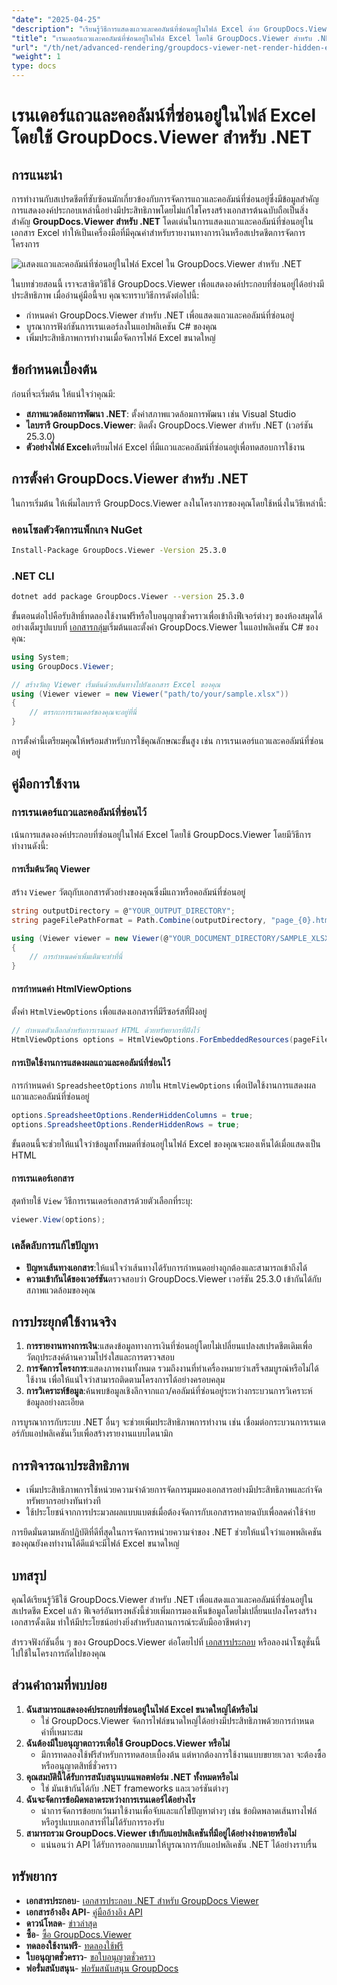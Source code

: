 ```yaml
---
"date": "2025-04-25"
"description": "เรียนรู้วิธีการแสดงแถวและคอลัมน์ที่ซ่อนอยู่ในไฟล์ Excel ด้วย GroupDocs.Viewer สำหรับ .NET ปรับปรุงการมองเห็นข้อมูลอย่างมีประสิทธิภาพโดยไม่ต้องเปลี่ยนแปลงโครงสร้างเอกสาร"
"title": "เรนเดอร์แถวและคอลัมน์ที่ซ่อนอยู่ในไฟล์ Excel โดยใช้ GroupDocs.Viewer สำหรับ .NET - คู่มือขั้นสูง"
"url": "/th/net/advanced-rendering/groupdocs-viewer-net-render-hidden-excel-rows-columns/"
"weight": 1
type: docs
---
```

# เรนเดอร์แถวและคอลัมน์ที่ซ่อนอยู่ในไฟล์ Excel โดยใช้ GroupDocs.Viewer สำหรับ .NET

## การแนะนำ

การทำงานกับสเปรดชีตที่ซับซ้อนมักเกี่ยวข้องกับการจัดการแถวและคอลัมน์ที่ซ่อนอยู่ซึ่งมีข้อมูลสำคัญ การแสดงองค์ประกอบเหล่านี้อย่างมีประสิทธิภาพโดยไม่แก้ไขโครงสร้างเอกสารต้นฉบับถือเป็นสิ่งสำคัญ **GroupDocs.Viewer สำหรับ .NET** โดดเด่นในการแสดงแถวและคอลัมน์ที่ซ่อนอยู่ในเอกสาร Excel ทำให้เป็นเครื่องมือที่มีคุณค่าสำหรับรายงานทางการเงินหรือสเปรดชีตการจัดการโครงการ

![แสดงแถวและคอลัมน์ที่ซ่อนอยู่ในไฟล์ Excel ใน GroupDocs.Viewer สำหรับ .NET](/viewer/advanced-rendering/render-hidden-rows-columns-excel-files-img.png)

ในบทช่วยสอนนี้ เราจะสาธิตวิธีใช้ GroupDocs.Viewer เพื่อแสดงองค์ประกอบที่ซ่อนอยู่ได้อย่างมีประสิทธิภาพ เมื่ออ่านคู่มือนี้จบ คุณจะทราบวิธีการดังต่อไปนี้:
- กำหนดค่า GroupDocs.Viewer สำหรับ .NET เพื่อแสดงแถวและคอลัมน์ที่ซ่อนอยู่
- บูรณาการฟังก์ชันการเรนเดอร์ลงในแอปพลิเคชัน C# ของคุณ
- เพิ่มประสิทธิภาพการทำงานเมื่อจัดการไฟล์ Excel ขนาดใหญ่

## ข้อกำหนดเบื้องต้น

ก่อนที่จะเริ่มต้น ให้แน่ใจว่าคุณมี:
- **สภาพแวดล้อมการพัฒนา .NET**: ตั้งค่าสภาพแวดล้อมการพัฒนา เช่น Visual Studio
- **ไลบรารี GroupDocs.Viewer**: ติดตั้ง GroupDocs.Viewer สำหรับ .NET (เวอร์ชัน 25.3.0)
- **ตัวอย่างไฟล์ Excel**เตรียมไฟล์ Excel ที่มีแถวและคอลัมน์ที่ซ่อนอยู่เพื่อทดสอบการใช้งาน

## การตั้งค่า GroupDocs.Viewer สำหรับ .NET

ในการเริ่มต้น ให้เพิ่มไลบรารี GroupDocs.Viewer ลงในโครงการของคุณโดยใช้หนึ่งในวิธีเหล่านี้:

### คอนโซลตัวจัดการแพ็กเกจ NuGet

```bash
Install-Package GroupDocs.Viewer -Version 25.3.0
```

### .NET CLI

```bash
dotnet add package GroupDocs.Viewer --version 25.3.0
```

ขั้นตอนต่อไปคือรับสิทธิ์ทดลองใช้งานฟรีหรือใบอนุญาตชั่วคราวเพื่อเข้าถึงฟีเจอร์ต่างๆ ของห้องสมุดได้อย่างเต็มรูปแบบที่ [เอกสารกลุ่ม](https://purchase.groupdocs.com/temporary-license/)เริ่มต้นและตั้งค่า GroupDocs.Viewer ในแอปพลิเคชัน C# ของคุณ:

```csharp
using System;
using GroupDocs.Viewer;

// สร้างวัตถุ Viewer เริ่มต้นด้วยเส้นทางไปยังเอกสาร Excel ของคุณ
using (Viewer viewer = new Viewer("path/to/your/sample.xlsx"))
{
    // ตรรกะการเรนเดอร์ของคุณจะอยู่ที่นี่
}
```

การตั้งค่านี้เตรียมคุณให้พร้อมสำหรับการใช้คุณลักษณะขั้นสูง เช่น การเรนเดอร์แถวและคอลัมน์ที่ซ่อนอยู่

## คู่มือการใช้งาน

### การเรนเดอร์แถวและคอลัมน์ที่ซ่อนไว้

เน้นการแสดงองค์ประกอบที่ซ่อนอยู่ในไฟล์ Excel โดยใช้ GroupDocs.Viewer โดยมีวิธีการทำงานดังนี้:

#### การเริ่มต้นวัตถุ Viewer

สร้าง `Viewer` วัตถุกับเอกสารตัวอย่างของคุณซึ่งมีแถวหรือคอลัมน์ที่ซ่อนอยู่

```csharp
string outputDirectory = @"YOUR_OUTPUT_DIRECTORY";
string pageFilePathFormat = Path.Combine(outputDirectory, "page_{0}.html");

using (Viewer viewer = new Viewer(@"YOUR_DOCUMENT_DIRECTORY/SAMPLE_XLSX_WITH_HIDDEN_ROW_AND_COLUMN"))
{
    // การกำหนดค่าเพิ่มเติมจะทำที่นี่
}
```

#### การกำหนดค่า HtmlViewOptions

ตั้งค่า `HtmlViewOptions` เพื่อแสดงเอกสารที่มีรีซอร์สที่ฝังอยู่

```csharp
// กำหนดตัวเลือกสำหรับการเรนเดอร์ HTML ด้วยทรัพยากรที่ฝังไว้
HtmlViewOptions options = HtmlViewOptions.ForEmbeddedResources(pageFilePathFormat);
```

#### การเปิดใช้งานการแสดงผลแถวและคอลัมน์ที่ซ่อนไว้

การกำหนดค่า `SpreadsheetOptions` ภายใน `HtmlViewOptions` เพื่อเปิดใช้งานการแสดงผลแถวและคอลัมน์ที่ซ่อนอยู่

```csharp
options.SpreadsheetOptions.RenderHiddenColumns = true;
options.SpreadsheetOptions.RenderHiddenRows = true;
```

ขั้นตอนนี้จะช่วยให้แน่ใจว่าข้อมูลทั้งหมดที่ซ่อนอยู่ในไฟล์ Excel ของคุณจะมองเห็นได้เมื่อแสดงเป็น HTML

#### การเรนเดอร์เอกสาร

สุดท้ายใช้ `View` วิธีการเรนเดอร์เอกสารด้วยตัวเลือกที่ระบุ:

```csharp
viewer.View(options);
```

### เคล็ดลับการแก้ไขปัญหา

- **ปัญหาเส้นทางเอกสาร**:ให้แน่ใจว่าเส้นทางได้รับการกำหนดอย่างถูกต้องและสามารถเข้าถึงได้
- **ความเข้ากันได้ของเวอร์ชัน**ตรวจสอบว่า GroupDocs.Viewer เวอร์ชัน 25.3.0 เข้ากันได้กับสภาพแวดล้อมของคุณ

## การประยุกต์ใช้งานจริง

1. **การรายงานทางการเงิน**:แสดงข้อมูลทางการเงินที่ซ่อนอยู่โดยไม่เปลี่ยนแปลงสเปรดชีตเดิมเพื่อวัตถุประสงค์ด้านความโปร่งใสและการตรวจสอบ
2. **การจัดการโครงการ**:แสดงภาพงานทั้งหมด รวมถึงงานที่ทำเครื่องหมายว่าเสร็จสมบูรณ์หรือไม่ได้ใช้งาน เพื่อให้แน่ใจว่าสามารถติดตามโครงการได้อย่างครอบคลุม
3. **การวิเคราะห์ข้อมูล**:ค้นพบข้อมูลเชิงลึกจากแถว/คอลัมน์ที่ซ่อนอยู่ระหว่างกระบวนการวิเคราะห์ข้อมูลอย่างละเอียด

การบูรณาการกับระบบ .NET อื่นๆ จะช่วยเพิ่มประสิทธิภาพการทำงาน เช่น เชื่อมต่อกระบวนการเรนเดอร์กับแอปพลิเคชันเว็บเพื่อสร้างรายงานแบบไดนามิก

## การพิจารณาประสิทธิภาพ

- เพิ่มประสิทธิภาพการใช้หน่วยความจำด้วยการจัดการมุมมองเอกสารอย่างมีประสิทธิภาพและกำจัดทรัพยากรอย่างทันท่วงที
- ใช้ประโยชน์จากการประมวลผลแบบแบตช์เมื่อต้องจัดการกับเอกสารหลายฉบับเพื่อลดค่าใช้จ่าย

การยึดมั่นตามหลักปฏิบัติที่ดีที่สุดในการจัดการหน่วยความจำของ .NET ช่วยให้แน่ใจว่าแอพพลิเคชันของคุณยังคงทำงานได้ดีแม้จะมีไฟล์ Excel ขนาดใหญ่

## บทสรุป

คุณได้เรียนรู้วิธีใช้ GroupDocs.Viewer สำหรับ .NET เพื่อแสดงแถวและคอลัมน์ที่ซ่อนอยู่ในสเปรดชีต Excel แล้ว ฟีเจอร์อันทรงพลังนี้ช่วยเพิ่มการมองเห็นข้อมูลโดยไม่เปลี่ยนแปลงโครงสร้างเอกสารดั้งเดิม ทำให้มีประโยชน์อย่างยิ่งสำหรับสถานการณ์ระดับมืออาชีพต่างๆ

สำรวจฟังก์ชันอื่น ๆ ของ GroupDocs.Viewer ต่อโดยไปที่ [เอกสารประกอบ](https://docs.groupdocs.com/viewer/net/) หรือลองนำโซลูชั่นนี้ไปใช้ในโครงการถัดไปของคุณ

## ส่วนคำถามที่พบบ่อย

1. **ฉันสามารถแสดงองค์ประกอบที่ซ่อนอยู่ในไฟล์ Excel ขนาดใหญ่ได้หรือไม่**
   - ใช่ GroupDocs.Viewer จัดการไฟล์ขนาดใหญ่ได้อย่างมีประสิทธิภาพด้วยการกำหนดค่าที่เหมาะสม
2. **ฉันต้องมีใบอนุญาตถาวรเพื่อใช้ GroupDocs.Viewer หรือไม่**
   - มีการทดลองใช้ฟรีสำหรับการทดสอบเบื้องต้น แต่หากต้องการใช้งานแบบขยายเวลา จะต้องซื้อหรืออนุญาตสิทธิ์ชั่วคราว
3. **คุณสมบัตินี้ได้รับการสนับสนุนบนแพลตฟอร์ม .NET ทั้งหมดหรือไม่**
   - ใช่ มันเข้ากันได้กับ .NET frameworks และเวอร์ชันต่างๆ
4. **ฉันจะจัดการข้อผิดพลาดระหว่างการเรนเดอร์ได้อย่างไร**
   - นำการจัดการข้อยกเว้นมาใช้งานเพื่อจับและแก้ไขปัญหาต่างๆ เช่น ข้อผิดพลาดเส้นทางไฟล์หรือรูปแบบเอกสารที่ไม่ได้รับการรองรับ
5. **สามารถรวม GroupDocs.Viewer เข้ากับแอปพลิเคชันที่มีอยู่ได้อย่างง่ายดายหรือไม่**
   - แน่นอนว่า API ได้รับการออกแบบมาให้บูรณาการกับแอปพลิเคชัน .NET ได้อย่างราบรื่น

## ทรัพยากร

- **เอกสารประกอบ**- [เอกสารประกอบ .NET สำหรับ GroupDocs Viewer](https://docs.groupdocs.com/viewer/net/)
- **เอกสารอ้างอิง API**- [คู่มืออ้างอิง API](https://reference.groupdocs.com/viewer/net/)
- **ดาวน์โหลด**- [ข่าวล่าสุด](https://releases.groupdocs.com/viewer/net/)
- **ซื้อ**- [ซื้อ GroupDocs.Viewer](https://purchase.groupdocs.com/buy)
- **ทดลองใช้งานฟรี**- [ทดลองใช้ฟรี](https://releases.groupdocs.com/viewer/net/)
- **ใบอนุญาตชั่วคราว**- [ขอใบอนุญาตชั่วคราว](https://purchase.groupdocs.com/temporary-license/)
- **ฟอรั่มสนับสนุน**- [ฟอรัมสนับสนุน GroupDocs](https://forum.groupdocs.com/c/viewer/9)